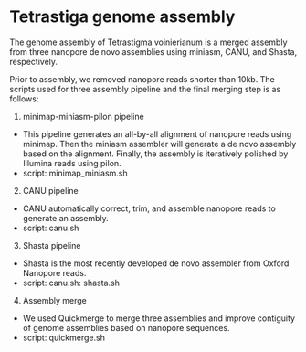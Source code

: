 Tetrastiga genome assembly
===============

The genome assembly of Tetrastigma voinierianum is a merged assembly from three nanopore de novo assemblies using miniasm, CANU, and Shasta, respectively.

Prior to assembly, we removed nanopore reads shorter than 10kb. The scripts used for three assembly pipeline and the final merging step is as follows:
1. minimap-miniasm-pilon pipeline
- This pipeline generates an all-by-all alignment of nanopore reads using minimap. Then the miniasm assembler will generate a de novo assembly based on the alignment. Finally, the assembly is iteratively polished by Illumina reads using pilon.
- script: minimap_miniasm.sh
2. CANU pipeline
- CANU automatically correct, trim, and assemble nanopore reads to generate an assembly.
- script: canu.sh
3. Shasta pipeline
- Shasta is the most recently developed de novo assembler from Oxford Nanopore reads.
- script: canu.sh: shasta.sh
4. Assembly merge
- We used Quickmerge to merge three assemblies and improve contiguity of genome assemblies based on nanopore sequences.
- script: quickmerge.sh
